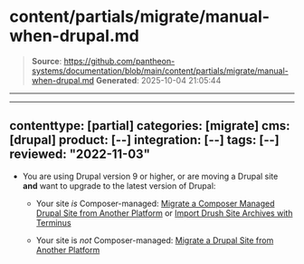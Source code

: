 # content/partials/migrate/manual-when-drupal.md

> **Source**: https://github.com/pantheon-systems/documentation/blob/main/content/partials/migrate/manual-when-drupal.md
> **Generated**: 2025-10-04 21:05:44

---

---
contenttype: [partial]
categories: [migrate]
cms: [drupal]
product: [--]
integration: [--]
tags: [--]
reviewed: "2022-11-03"
---

- You are using Drupal version 9 or higher, or are moving a Drupal site **and** want to upgrade to the latest version of Drupal:

   - Your site *is* Composer-managed: [Migrate a Composer Managed Drupal Site from Another Platform](/guides/drupal-unhosted-composer) or [Import Drush Site Archives with Terminus](/guides/drush/drush-import)

   - Your site is *not* Composer-managed: [Migrate a Drupal Site from Another Platform](/guides/drupal-unhosted)